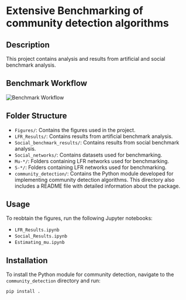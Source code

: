 # Extensive Benchmarking of community detection algorithms

## Description
This project contains analysis and results from artificial and social benchmark analysis.

## Benchmark Workflow
![Benchmark Workflow](Figures/Fig4.png.png)

## Folder Structure
- `Figures/`: Contains the figures used in the project.
- `LFR_Results/`: Contains results from artificial benchmark analysis.
- `Social_benchmark_results/`: Contains results from social benchmark analysis.
- `Social_networks/`: Contains datasets used for benchmarking.
- `Mu-*/`: Folders containing LFR networks used for benchmarking.
- `S-*/`: Folders containing LFR networks used for benchmarking.
- `community_detection/`: Contains the Python module developed for implementing community detection algorithms. This directory also includes a README file with detailed information about the package.

## Usage
To reobtain the figures, run the following Jupyter notebooks:
- `LFR_Results.ipynb`
- `Social_Results.ipynb`
- `Estimating_mu.ipynb`


## Installation
To install the Python module for community detection, navigate to the `community_detection` directory and run:

```bash
pip install .
```